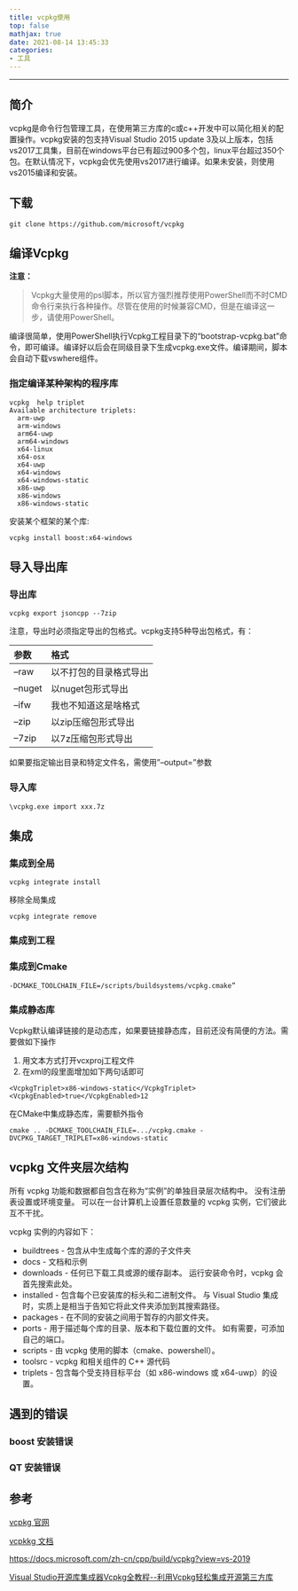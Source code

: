 ```yaml
---
title: vcpkg使用
top: false
mathjax: true
date: 2021-08-14 13:45:33
categories:
- 工具
---
```


-----

## 简介

vcpkg是命令行包管理工具，在使用第三方库的c或c++开发中可以简化相关的配置操作。vcpkg安装的包支持Visual Studio 2015 update 3及以上版本，包括vs2017工具集，目前在windows平台已有超过900多个包，linux平台超过350个包。在默认情况下，vcpkg会优先使用vs2017进行编译。如果未安装，则使用vs2015编译和安装。

## 下载

```
git clone https://github.com/microsoft/vcpkg
```

## 编译Vcpkg

**注意：**

> Vcpkg大量使用的psl脚本，所以官方强烈推荐使用PowerShell而不时CMD命令行来执行各种操作。尽管在使用的时候兼容CMD，但是在编译这一步，请使用PowerShell。

编译很简单，使用PowerShell执行Vcpkg工程目录下的“bootstrap-vcpkg.bat”命令，即可编译。编译好以后会在同级目录下生成vcpkg.exe文件。编译期间，脚本会自动下载vswhere组件。

### 指定编译某种架构的程序库

```
vcpkg  help triplet
Available architecture triplets:
  arm-uwp
  arm-windows
  arm64-uwp
  arm64-windows
  x64-linux
  x64-osx
  x64-uwp
  x64-windows
  x64-windows-static
  x86-uwp
  x86-windows
  x86-windows-static
```

安装某个框架的某个库:

```
vcpkg install boost:x64-windows
```

## 导入导出库

### 导出库

```
vcpkg export jsoncpp --7zip
```

注意，导出时必须指定导出的包格式。vcpkg支持5种导出包格式，有：

| 参数   | 格式                   |
| :----- | :--------------------- |
| –raw   | 以不打包的目录格式导出 |
| –nuget | 以nuget包形式导出      |
| –ifw   | 我也不知道这是啥格式   |
| –zip   | 以zip压缩包形式导出    |
| –7zip  | 以7z压缩包形式导出     |

如果要指定输出目录和特定文件名，需使用”–output=”参数

### 导入库

```
\vcpkg.exe import xxx.7z
```

## 集成

### 集成到全局

```
vcpkg integrate install
```

移除全局集成

```
vcpkg integrate remove
```

### 集成到工程

### 集成到Cmake

```
-DCMAKE_TOOLCHAIN_FILE=/scripts/buildsystems/vcpkg.cmake”
```

### 集成静态库

Vcpkg默认编译链接的是动态库，如果要链接静态库，目前还没有简便的方法。需要做如下操作

1. 用文本方式打开vcxproj工程文件
2. 在xml的段里面增加如下两句话即可

```
<VcpkgTriplet>x86-windows-static</VcpkgTriplet>
<VcpkgEnabled>true</VcpkgEnabled>12
```

在CMake中集成静态库，需要额外指令

```
cmake .. -DCMAKE_TOOLCHAIN_FILE=.../vcpkg.cmake -DVCPKG_TARGET_TRIPLET=x86-windows-static
```

## vcpkg 文件夹层次结构

所有 vcpkg 功能和数据都自包含在称为“实例”的单独目录层次结构中。 没有注册表设置或环境变量。 可以在一台计算机上设置任意数量的 vcpkg 实例，它们彼此互不干扰。

vcpkg 实例的内容如下：

- buildtrees - 包含从中生成每个库的源的子文件夹
- docs - 文档和示例
- downloads - 任何已下载工具或源的缓存副本。 运行安装命令时，vcpkg 会首先搜索此处。
- installed - 包含每个已安装库的标头和二进制文件。 与 Visual Studio 集成时，实质上是相当于告知它将此文件夹添加到其搜索路径。
- packages - 在不同的安装之间用于暂存的内部文件夹。
- ports - 用于描述每个库的目录、版本和下载位置的文件。 如有需要，可添加自己的端口。
- scripts - 由 vcpkg 使用的脚本（cmake、powershell）。
- toolsrc - vcpkg 和相关组件的 C++ 源代码
- triplets - 包含每个受支持目标平台（如 x86-windows 或 x64-uwp）的设置。

## 遇到的错误

### boost 安装错误

### QT 安装错误

## 参考

[vcpkg 官网](https://github.com/microsoft/vcpkg)

[vcpkkg 文档](https://github.com/microsoft/vcpkg/blob/master/docs/index.md)

https://docs.microsoft.com/zh-cn/cpp/build/vcpkg?view=vs-2019

[Visual Studio开源库集成器Vcpkg全教程--利用Vcpkg轻松集成开源第三方库](https://blog.csdn.net/cjmqas/article/details/79282847)
